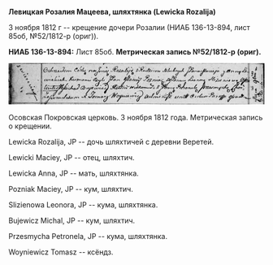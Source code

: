 **Левицкая Розалия Мацеева, шляхтянка (Lewicka Rozalija)**

3 ноября 1812 г -- крещение дочери Розалии (НИАБ 136-13-894, лист 85об,
№52/1812-р (ориг)).

**НИАБ 136-13-894:** Лист 85об. **Метрическая запись №52/1812-р
(ориг).**

![](./media/e88b63a14f84b0f2412d6eaff3f1ecd8187353a7.png)

Осовская Покровская церковь. 3 ноября 1812 года. Метрическая запись о
крещении.

Lewicka Rozalija, JP -- дочь шляхтичей с деревни Веретей.

Lewicki Maciey, JP -- отец, шляхтич.

Lewicka Anna, JP -- мать, шляхтянка.

Pozniak Maciey, JP -- кум, шляхтич.

Slizienowa Leonora, JP -- кума, шляхтянка.

Bujewicz Michal, JP -- кум, шляхтич.

Przesmycha Petronela, JP -- кума, шляхтянка.

Woyniewicz Tomasz -- ксёндз.
